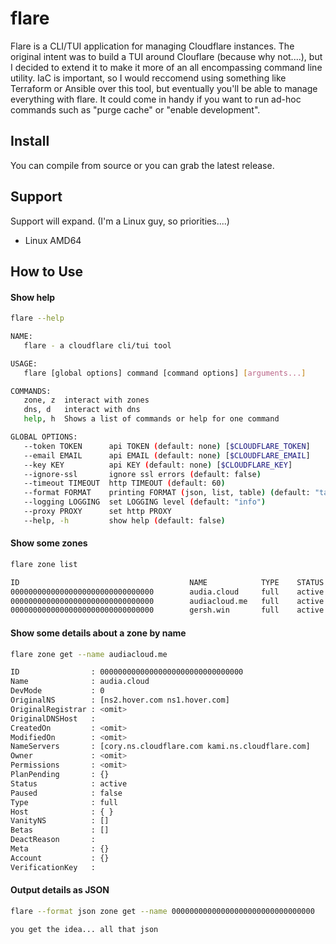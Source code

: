 # flare

Flare is a CLI/TUI application for managing Cloudflare instances. The original intent was to build a TUI around Clouflare (because why not....), but I decided to extend it to make it more of an all encompassing command line utility. IaC is important, so I would reccomend using something like Terraform or Ansible over this tool, but eventually you'll be able to manage everything with flare. It could come in handy if you want to run ad-hoc commands such as "purge cache" or "enable development".

## Install

You can compile from source or you can grab the latest release.

[](https://github.com/chopnico/flare/releases)

## Support

Support will expand. (I'm a Linux guy, so priorities....)

* Linux AMD64

## How to Use

#### Show help
``` sh
flare --help
```

``` sh
NAME:
   flare - a cloudflare cli/tui tool

USAGE:
   flare [global options] command [command options] [arguments...]

COMMANDS:
   zone, z  interact with zones
   dns, d   interact with dns
   help, h  Shows a list of commands or help for one command

GLOBAL OPTIONS:
   --token TOKEN      api TOKEN (default: none) [$CLOUDFLARE_TOKEN]
   --email EMAIL      api EMAIL (default: none) [$CLOUDFLARE_EMAIL]
   --key KEY          api KEY (default: none) [$CLOUDFLARE_KEY]
   --ignore-ssl       ignore ssl errors (default: false)
   --timeout TIMEOUT  http TIMEOUT (default: 60)
   --format FORMAT    printing FORMAT (json, list, table) (default: "table")
   --logging LOGGING  set LOGGING level (default: "info")
   --proxy PROXY      set http PROXY
   --help, -h         show help (default: false)
```

#### Show some zones

``` sh
flare zone list
```

``` sh
ID                                      NAME            TYPE    STATUS 
00000000000000000000000000000000        audia.cloud     full    active
00000000000000000000000000000000        audiacloud.me   full    active
00000000000000000000000000000000        gersh.win       full    active
```

#### Show some details about a zone by name

``` sh
flare zone get --name audiacloud.me
```

``` sh
ID                : 00000000000000000000000000000000
Name              : audia.cloud
DevMode           : 0
OriginalNS        : [ns2.hover.com ns1.hover.com]
OriginalRegistrar : <omit> 
OriginalDNSHost   : 
CreatedOn         : <omit>
ModifiedOn        : <omit> 
NameServers       : [cory.ns.cloudflare.com kami.ns.cloudflare.com]
Owner             : <omit>
Permissions       : <omit> 
PlanPending       : {}
Status            : active
Paused            : false
Type              : full
Host              : { }
VanityNS          : []
Betas             : []
DeactReason       : 
Meta              : {}
Account           : {}
VerificationKey   : 
```

#### Output details as JSON

``` sh
flare --format json zone get --name 00000000000000000000000000000000
```

``` sh
you get the idea... all that json
```

